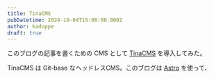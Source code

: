 ```yaml
---
title: TinaCMS
pubDatetime: 2024-10-04T15:00:00.000Z
author: kadoppe
draft: true
---
```


このブログの記事を書くための CMS として [TinaCMS](https://tina.io/) を導入してみた。

TinaCMS は Git-base なヘッドレスCMS。このブログは [Astro](https://astro.build/) を使って、
